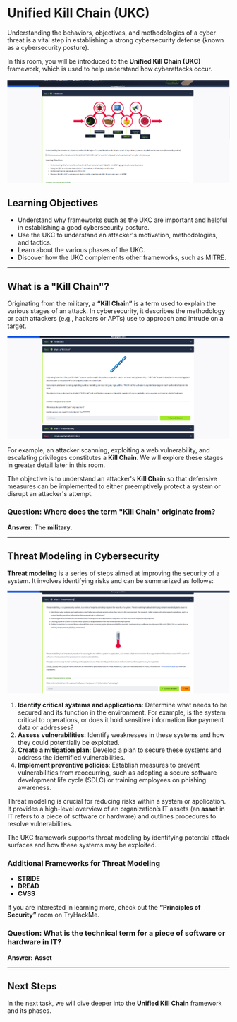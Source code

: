 # Unified Kill Chain (UKC)

Understanding the behaviors, objectives, and methodologies of a cyber threat is a vital step in establishing a strong cybersecurity defense (known as a cybersecurity posture).

In this room, you will be introduced to the **Unified Kill Chain (UKC)** framework, which is used to help understand how cyberattacks occur.

![Unified Kill Chain Overview](1.png)

## Learning Objectives

- Understand why frameworks such as the UKC are important and helpful in establishing a good cybersecurity posture.
- Use the UKC to understand an attacker's motivation, methodologies, and tactics.
- Learn about the various phases of the UKC.
- Discover how the UKC complements other frameworks, such as MITRE.

---

## What is a "Kill Chain"?

Originating from the military, a **“Kill Chain”** is a term used to explain the various stages of an attack. In cybersecurity, it describes the methodology or path attackers (e.g., hackers or APTs) use to approach and intrude on a target.

![Kill Chain Example](2.png)

For example, an attacker scanning, exploiting a web vulnerability, and escalating privileges constitutes a **Kill Chain**. We will explore these stages in greater detail later in this room.

The objective is to understand an attacker's **Kill Chain** so that defensive measures can be implemented to either preemptively protect a system or disrupt an attacker's attempt.

### Question: Where does the term "Kill Chain" originate from?

**Answer:** The **military**.

---

## Threat Modeling in Cybersecurity

**Threat modeling** is a series of steps aimed at improving the security of a system. It involves identifying risks and can be summarized as follows:

![Threat Modeling Process](3.png)

1. **Identify critical systems and applications**: Determine what needs to be secured and its function in the environment. For example, is the system critical to operations, or does it hold sensitive information like payment data or addresses?
2. **Assess vulnerabilities**: Identify weaknesses in these systems and how they could potentially be exploited.
3. **Create a mitigation plan**: Develop a plan to secure these systems and address the identified vulnerabilities.
4. **Implement preventive policies**: Establish measures to prevent vulnerabilities from reoccurring, such as adopting a secure software development life cycle (SDLC) or training employees on phishing awareness.

Threat modeling is crucial for reducing risks within a system or application. It provides a high-level overview of an organization’s IT assets (an **asset** in IT refers to a piece of software or hardware) and outlines procedures to resolve vulnerabilities.

The UKC framework supports threat modeling by identifying potential attack surfaces and how these systems may be exploited.

### Additional Frameworks for Threat Modeling

- **STRIDE**
- **DREAD**
- **CVSS**

If you are interested in learning more, check out the **“Principles of Security”** room on TryHackMe.

### Question: What is the technical term for a piece of software or hardware in IT?

**Answer:** **Asset**

---

## Next Steps

In the next task, we will dive deeper into the **Unified Kill Chain** framework and its phases.
